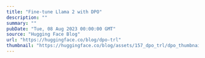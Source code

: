 ```yaml
---
title: "Fine-tune Llama 2 with DPO"
description: ""
summary: ""
pubDate: "Tue, 08 Aug 2023 00:00:00 GMT"
source: "Hugging Face Blog"
url: "https://huggingface.co/blog/dpo-trl"
thumbnail: "https://huggingface.co/blog/assets/157_dpo_trl/dpo_thumbnail.png"
---
```



